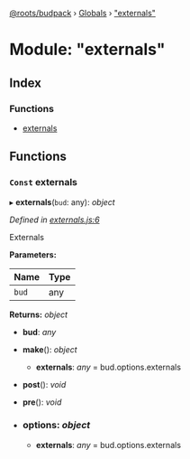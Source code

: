 [@roots/budpack](../README.md) › [Globals](../globals.md) › ["externals"](_externals_.md)

# Module: "externals"

## Index

### Functions

* [externals](_externals_.md#const-externals)

## Functions

### `Const` externals

▸ **externals**(`bud`: any): *object*

*Defined in [externals.js:6](https://github.com/roots/bud-support/blob/91a13d1/src/budpack/builder/webpack/externals.js#L6)*

Externals

**Parameters:**

Name | Type |
------ | ------ |
`bud` | any |

**Returns:** *object*

* **bud**: *any*

* **make**(): *object*

  * **externals**: *any* = bud.options.externals

* **post**(): *void*

* **pre**(): *void*

* ### **options**: *object*

  * **externals**: *any* = bud.options.externals
